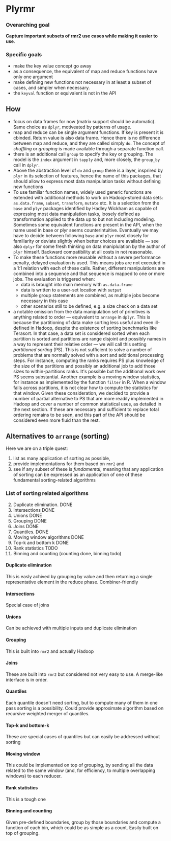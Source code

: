 # Plyrmr

### Overarching goal
**Capture important subsets of rmr2 use cases while making it easier to use**.

### Specific goals
* make the key value concept go away
* as a consequence, the equivalent of map and reduce functions have only one argument
* make defining new functions not necessary in at least a subset of cases, and simpler when necessary.
* the `keyval` function or equivalent is not in the API 

## How
* focus on data frames for now (matrix support should be automatic). Same choice as `dplyr`, motiveated by patterns of usage.
* map and reduce can be single argument functions. If key is present it is cbinded. Return value is also data frame. Hence there is no difference between map and reduce, and they are called simply `do`. The concept of *shuffling* or *grouping* is made available through a separate function call.
* there is an additional call `group` to specify the key or grouping. The model is the `index` argument in `tapply` and, more closely, the `group_by` call in `dplyr`.
* Above the abstraction level of `do` and `group` there is a layer, insprired by `plyr` in its selection of features, hence the name of this packages, that should allow to express most data manipulation  tasks without defining new functions
* To use familiar function names, widely used generic functions are extended with additional methods to work on Hadoop-stored data sets: `as.data.frame`, `subset`, `transform`, `mutate` etc. It is a selection from the `base` and `plyr` packages identified by Hadley Wickham as capable of expressing most data manipulation tasks, loosely defined as transformation applied to the data up to but not including modeling. Sometimes some equivalent functions are present in the API, when the name used in base or plyr seems counterintuitive. Eventually we may have to decide between following `base` and `plyr` most closely for familiarity or deviate slightly when better choices are available &mdash; see also `dplyr` for some fresh thinking on data maniplulation by the author of `plyr` himself. Backward compatibility at all costs in not reasonable.
* To make these functions more reusable without a severe performance penalty, delayed evaluation is used. This means jobs are not executed in a 1:1 relation with each of these calls. Rather, different manipulations are combined into a sequence and that sequence is mapped to one or more jobs. The evaluation is triggered when:
   * data is brought into main memory with `as.data.frame`
   * data is written to a user-set location with `output`
   * multiple group statements are combined, as multiple jobs become necessary in this case
   * other scenarios still to be defined, e.g. a size check on a data set
* a notable omission from the data manipulation set of primitives is anything related to order &mdash; equivalent to `arrange` in `dplyr`. This is because the partitioning of data make sorting less useful and even ill-defined in Hadoop, despite the existence of sorting benchmarks like Terasort. In that case, a data set is considered sorted when each partition is sorted and partitions are range disjoint and possibly names in a way to represent their relative order &mdash; we will call this setting *partitioned sorting* (PS). This is not sufficient to solve a number of problems that are normally solved with a sort and additional processing steps. For instance, computing the ranks requires PS plus knowledge of the size of the partitions and possibly an additional job to add those sizes to within-partitions ranks. It's possible but the additional work over PS seems substantial. Another example is a moving window statistics, for instance as implemented by the function `filter` in R. When a window falls across partitions, it is not clear how to compute the statistics for that window. Given these consideration, we decided to provide a number of partial alternative to PS that are more readily implemented in Hadoop and cover a number of common statistical uses, as detailed in the next section. If these are necessary and sufficient to replace total ordering remains to be seen, and this part of the API should be considered even more fluid than the rest.


## Alternatives to `arrange` (sorting)

 Here we are on a triple quest: 

1. list as many application of sorting as possible, 
2. provide implementations for them based on `rmr2` and 
3. see if any subset of these is *fundamental*, meaning that any application of sorting can be expressed as an application of one of these fundamental sorting-related algorithms

### List of sorting related algorithms

2. Duplicate elimination. DONE
3. Intersections DONE
3. Unions DONE
4. Grouping DONE
5. Joins DONE
1. Quantiles. DONE
2. Moving window algorithms DONE
3. Top-k and bottom k DONE
4. Rank statistics TODO
5. Binning and counting (counting done, binning todo)

#### Duplicate elimination

This is easly achived by grouping by value and then returning a single representative element in the reduce phase. Combiner-friendly

#### Intersections

Special case of joins

#### Unions

Can be achieved with multiple inputs and duplicate elimination

#### Grouping

This is built into `rmr2` and actually Hadoop

#### Joins

These are built into `rmr2` but considered not very easy to use. A merge-like interface is in order.

#### Quantiles

 Each quantile doesn't need sorting, but to compute many of them in one pass sorting is a possibility. Could provide approximate algorithm based on recursive weighted merger of quantiles.
 
#### Top-k and bottom-k

These are special cases of quantiles but can easily be addressed without sorting

#### Moving window

This could be implemented on top of grouping, by sending all the data related to the same window (and, for efficiency, to multiple overlapping windows) to each reducer.

#### Rank statistics

This is a tough one

#### Binning and counting

Given pre-defined boundaries, group by those boundaries and compute a function of each bin, which could be as simple as a count. Easily built on top of grouping.
